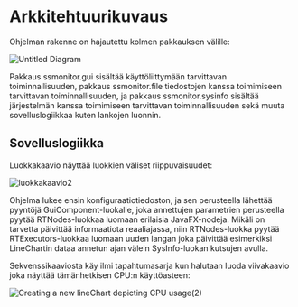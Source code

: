 # Arkkitehtuurikuvaus

Ohjelman rakenne on hajautettu kolmen pakkauksen välille: 

![Untitled Diagram](https://user-images.githubusercontent.com/56148285/101542604-ab3ca000-39ab-11eb-8c8d-5b03fcb9aa37.png)


Pakkaus ssmonitor.gui sisältää käyttöliittymään tarvittavan toiminnallisuuden, pakkaus ssmonitor.file tiedostojen kanssa toimimiseen tarvittavan toiminnallisuuden, ja pakkaus ssmonitor.sysinfo sisältää järjestelmän kanssa toimimiseen tarvittavan toiminnallisuuden sekä muuta sovelluslogiikkaa kuten lankojen luonnin.

## Sovelluslogiikka

Luokkakaavio näyttää luokkien väliset riippuvaisuudet:

![luokkakaavio2](https://user-images.githubusercontent.com/56148285/100922887-10dde780-34e7-11eb-927d-0522032cbcf6.png)


Ohjelma lukee ensin konfiguraatiotiedoston, ja sen perusteella lähettää pyyntöjä GuiComponent-luokalle, joka annettujen parametrien perusteella pyytää RTNodes-luokkaa luomaan erilaisia JavaFX-nodeja. Mikäli on tarvetta päivittää informaatiota reaaliajassa, niin RTNodes-luokka pyytää RTExecutors-luokkaa luomaan uuden langan joka päivittää esimerkiksi LineChartin dataa annetun ajan välein SysInfo-luokan kutsujen avulla.

Sekvenssikaaviosta käy ilmi tapahtumasarja kun halutaan luoda viivakaavio joka näyttää tämänhetkisen CPU:n käyttöasteen:

![Creating a new lineChart depicting CPU usage(2)](https://user-images.githubusercontent.com/56148285/101542165-0e7a0280-39ab-11eb-9005-b84fa31383a3.png)


